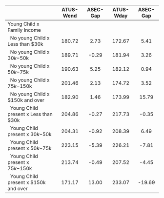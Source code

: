 
|                      |    ATUS-Wend |     ASEC-Gap |    ATUS-Wday |     ASEC-Gap |
| -------------------- | :----------: | :----------: | :----------: | :----------: |
| Young Child x Family Income |              |              |              |              |
| &nbsp;&nbsp;No young Child x Less than $30k |       180.72 |         2.73 |       172.67 |         5.41 |
| &nbsp;&nbsp;No young Child x $30k-$50k |       189.71 |        -0.29 |       181.94 |         3.26 |
| &nbsp;&nbsp;No young Child x $50k-$75k |       190.63 |         5.25 |       182.12 |         0.94 |
| &nbsp;&nbsp;No young Child x $75k-$150k |       201.46 |         2.13 |       174.72 |         3.52 |
| &nbsp;&nbsp;No young Child x $150k and over |       182.90 |         1.46 |       173.99 |        15.79 |
| &nbsp;&nbsp;Young Child present x Less than $30k |       204.86 |        -0.27 |       217.73 |        -0.35 |
| &nbsp;&nbsp;Young Child present x $30k-$50k |       204.31 |        -0.92 |       208.39 |         6.49 |
| &nbsp;&nbsp;Young Child present x $50k-$75k |       223.15 |        -5.39 |       226.21 |        -7.81 |
| &nbsp;&nbsp;Young Child present x $75k-$150k |       213.74 |        -0.49 |       207.52 |        -4.45 |
| &nbsp;&nbsp;Young Child present x $150k and over |       171.17 |        13.00 |       233.07 |       -19.69 |

